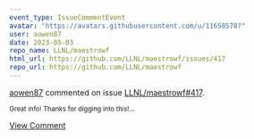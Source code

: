 ```yaml
---
event_type: IssueCommentEvent
avatar: "https://avatars.githubusercontent.com/u/11658578?"
user: aowen87
date: 2023-05-03
repo_name: LLNL/maestrowf
html_url: https://github.com/LLNL/maestrowf/issues/417
repo_url: https://github.com/LLNL/maestrowf
---
```


<a href='https://github.com/aowen87' target='_blank'>aowen87</a> commented on issue <a href='https://github.com/LLNL/maestrowf/issues/417' target='_blank'>LLNL/maestrowf#417</a>.

<small>Great info! Thanks for digging into this!...</small>

<a href='https://github.com/LLNL/maestrowf/issues/417' target='_blank'>View Comment</a>